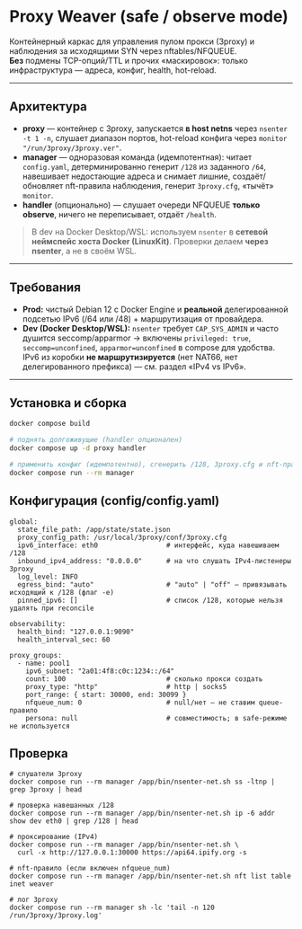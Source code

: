 # Proxy Weaver (safe / observe mode)

Контейнерный каркас для управления пулом прокси (3proxy) и наблюдения за исходящими SYN через nftables/NFQUEUE.  
**Без** подмены TCP-опций/TTL и прочих «маскировок»: только инфраструктура — адреса, конфиг, health, hot-reload.

---

## Архитектура

- **proxy** — контейнер с 3proxy, запускается **в host netns** через `nsenter -t 1 -n`, слушает диапазон портов, hot-reload конфига через `monitor "/run/3proxy/3proxy.ver"`.
- **manager** — одноразовая команда (идемпотентная): читает `config.yaml`, детерминированно генерит `/128` из заданного `/64`, навешивает недостающие адреса и снимает лишние, создаёт/обновляет nft-правила наблюдения, генерит `3proxy.cfg`, «тычёт» `monitor`.
- **handler** (опционально) — слушает очереди NFQUEUE **только observe**, ничего не переписывает, отдаёт `/health`.

> В dev на Docker Desktop/WSL: используем `nsenter` в **сетевой неймспейс хоста Docker (LinuxKit)**. Проверки делаем **через nsenter**, а не в своём WSL.

---

## Требования

- **Prod:** чистый Debian 12 с Docker Engine и **реальной** делегированной подсетью IPv6 (/64 или /48) + маршрутизация от провайдера.
- **Dev (Docker Desktop/WSL):** `nsenter` требует `CAP_SYS_ADMIN` и часто душится seccomp/apparmor → включены `privileged: true`, `seccomp=unconfined`, `apparmor=unconfined` в compose для удобства.  
  IPv6 из коробки **не маршрутизируется** (нет NAT66, нет делегированного префикса) — см. раздел «IPv4 vs IPv6».

---

## Установка и сборка

```bash
docker compose build

# поднять долгоживущие (handler опционален)
docker compose up -d proxy handler

# применить конфиг (идемпотентно), сгенерить /128, 3proxy.cfg и nft-правила
docker compose run --rm manager
```

## Конфигурация (config/config.yaml)
```Docker
global:
  state_file_path: /app/state/state.json
  proxy_config_path: /usr/local/3proxy/conf/3proxy.cfg
  ipv6_interface: eth0                 # интерфейс, куда навешиваем /128
  inbound_ipv4_address: "0.0.0.0"      # на что слушать IPv4-листенеры 3proxy
  log_level: INFO
  egress_bind: "auto"                  # "auto" | "off" — привязывать исходящий к /128 (флаг -e)
  pinned_ipv6: []                      # список /128, которые нельзя удалять при reconcile

observability:
  health_bind: "127.0.0.1:9090"
  health_interval_sec: 60

proxy_groups:
  - name: pool1
    ipv6_subnet: "2a01:4f8:c0c:1234::/64"
    count: 100                         # сколько прокси создать
    proxy_type: "http"                 # http | socks5
    port_range: { start: 30000, end: 30099 }
    nfqueue_num: 0                     # null/нет — не ставим queue-правило
    persona: null                      # совместимость; в safe-режиме не используется
```

## Проверка
```
# слушатели 3proxy
docker compose run --rm manager /app/bin/nsenter-net.sh ss -ltnp | grep 3proxy | head

# проверка навешанных /128
docker compose run --rm manager /app/bin/nsenter-net.sh ip -6 addr show dev eth0 | grep /128 | head

# проксирование (IPv4)
docker compose run --rm manager /app/bin/nsenter-net.sh \
  curl -x http://127.0.0.1:30000 https://api64.ipify.org -s

# nft-правило (если включен nfqueue_num)
docker compose run --rm manager /app/bin/nsenter-net.sh nft list table inet weaver

# лог 3proxy
docker compose run --rm manager sh -lc 'tail -n 120 /run/3proxy/3proxy.log'
```